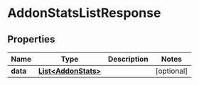

# AddonStatsListResponse


## Properties

Name | Type | Description | Notes
------------ | ------------- | ------------- | -------------
**data** | [**List&lt;AddonStats&gt;**](AddonStats.md) |  |  [optional]



